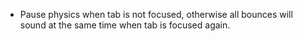 
- Pause physics when tab is not focused, otherwise all bounces will sound at the same time when tab is focused again.
